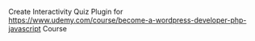 Create Interactivity Quiz Plugin for https://www.udemy.com/course/become-a-wordpress-developer-php-javascript Course